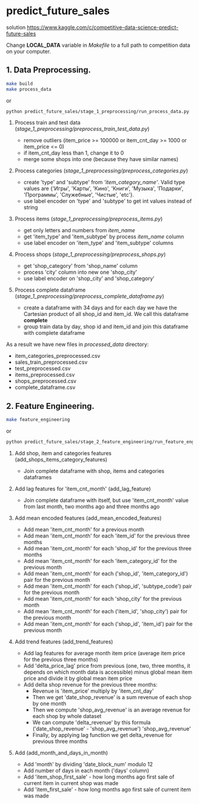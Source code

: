 # predict_future_sales
solution https://www.kaggle.com/c/competitive-data-science-predict-future-sales

Change **LOCAL_DATA** variable in *Makefile* to a full path to competition data on your computer.
## 1. Data Preprocessing.
```bash
make build
make process_data
```
or
```bash
python predict_future_sales/stage_1_preprocessing/run_process_data.py
```

1. Process train and test data (*stage_1_preprocessing/preprocess_train_test_data.py*)
    * remove outliers (item_price >= 100000 or item_cnt_day >= 1000 or item_price <= 0)
    * if item_cnt_day less than 1, change it to 0
    * merge some shops into one (because they have similar names)
   
2. Process categories (*stage_1_preprocessing/preprocess_categories.py*)  
   * create 'type' and 'subtype' from *'item_category_name'*. Valid type values are {'Игры', 'Карты', 'Кино', 'Книги', 'Музыка', 'Подарки', 'Программы', 'Служебные', 'Чистые', 'etc'}. 
   * use label encoder on 'type' and 'subtype' to get int values instead of string
   
3. Process items (*stage_1_preprocessing/preprocess_items.py*)
   * get only letters and numbers from *item_name*
   * get 'item_type' and 'item_subtype' by process *item_name* column
   * use label encoder on 'item_type' and 'item_subtype' columns

4. Process shops (*stage_1_preprocessing/preprocess_shops.py*)  
   * get 'shop_category' from 'shop_name' column
   * process 'city' column into new one 'shop_city'
   * use label encoder on 'shop_city' and 'shop_category'
   
5. Process complete dataframe (*stage_1_preprocessing/preprocess_complete_dataframe.py*)  
    * create a dataframe with 34 days and for each day we have the Cartesian product of all shop_id and item_id. We call this dataframe **complete**
    * group train data by day, shop id and item_id and join this dataframe with complete dataframe

As a result we have new files in *processed_data* directory:
* item_categories_preprocessed.csv
* sales_train_preprocessed.csv
* test_preprocessed.csv
* items_preprocessed.csv
* shops_preprocessed.csv  
* complete_dataframe.csv  

## 2. Feature Engineering.
```bash
make feature_engineering
```
or
```bash
python predict_future_sales/stage_2_feature_engineering/run_feature_engineering.py
```

1. Add shop, item and categories features (add_shops_items_category_features)
   * Join complete dataframe with shop, items and categories dataframes
   
2. Add lag features for 'item_cnt_month' (add_lag_feature)
   * Join complete dataframe with itself, but use 'item_cnt_month' value from last month, two months ago and three months ago
   
3. Add mean encoded features (add_mean_encoded_features)
   * Add mean 'item_cnt_month' for a previous month
   * Add mean 'item_cnt_month' for each 'item_id' for the previous three months
   * Add mean 'item_cnt_month' for each 'shop_id' for the previous three months
   * Add mean 'item_cnt_month' for each 'item_category_id' for the previous month
   * Add mean 'item_cnt_month' for each ('shop_id', 'item_category_id') pair for the previous month
   * Add mean 'item_cnt_month' for each ('shop_id', 'subtype_code') pair for the previous month
   * Add mean 'item_cnt_month' for each 'shop_city' for the previous month
   * Add mean 'item_cnt_month' for each ('item_id', 'shop_city') pair for the previous month
   * Add mean 'item_cnt_month' for each ('shop_id', 'item_id') pair for the previous month
   
4. Add trend features (add_trend_features)
   * Add lag features for average month item price (average item price for the previous three months)
   * Add 'delta_price_lag' price from previous (one, two, three months, it depends on which month data is accessible) minus global mean item price and divide it by global mean item price
   * Add delta shop revenue for the previous three months:
      * Revenue is 'item_price' multiply by 'item_cnt_day'
      * Then we get 'date_shop_revenue' is a sum revenue of each shop by one month
      * Then we compute 'shop_avg_revenue' is an average revenue for each shop by whole dataset
      * We can compute 'delta_revenue' by this formula ('date_shop_revenue' - 'shop_avg_revenue') 'shop_avg_revenue'
      * Finally, by applying lag function we get delta_revenue for previous three months
   
5. Add (add_month_and_days_in_month)
   * Add 'month' by dividing 'date_block_num' modulo 12
   * Add number of days in each month ('days' column)
   * Add 'item_shop_first_sale' - how long months ago first sale of current item in current shop was made
   * Add 'item_first_sale' -  how long months ago first sale of current item was made
